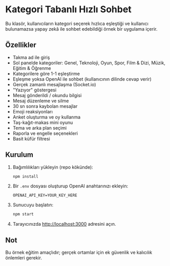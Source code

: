 # Kategori Tabanlı Hızlı Sohbet

Bu klasör, kullanıcıların kategori seçerek hızlıca eşleştiği ve kullanıcı bulunamazsa yapay zekâ ile sohbet edebildiği örnek bir uygulama içerir.

## Özellikler
- Takma ad ile giriş
- Sol panelde kategoriler: Genel, Teknoloji, Oyun, Spor, Film & Dizi, Müzik, Eğitim & Öğrenme
- Kategorilere göre 1-1 eşleştirme
- Eşleşme yoksa OpenAI ile sohbet (kullanıcının dilinde cevap verir)
- Gerçek zamanlı mesajlaşma (Socket.io)
- "Yazıyor" göstergesi
- Mesaj gönderildi / okundu bilgisi
- Mesaj düzenleme ve silme
- 30 sn sonra kaybolan mesajlar
- Emoji reaksiyonları
- Anket oluşturma ve oy kullanma
- Taş-kağıt-makas mini oyunu
- Tema ve arka plan seçimi
- Raporla ve engelle seçenekleri
- Basit küfür filtresi

## Kurulum
1. Bağımlılıkları yükleyin (repo kökünde):
   ```bash
   npm install
   ```
2. Bir `.env` dosyası oluşturup OpenAI anahtarınızı ekleyin:
   ```env
   OPENAI_API_KEY=YOUR_KEY_HERE
   ```
3. Sunucuyu başlatın:
   ```bash
   npm start
   ```
4. Tarayıcınızda [http://localhost:3000](http://localhost:3000) adresini açın.

## Not
Bu örnek eğitim amaçlıdır; gerçek ortamlar için ek güvenlik ve kalıcılık önlemleri gerekir.
